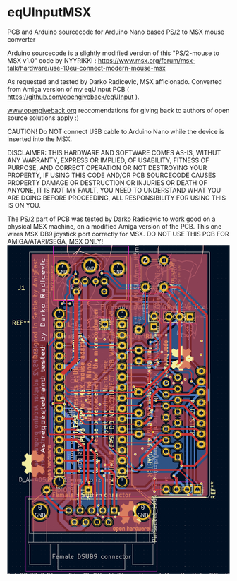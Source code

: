# eqUInputMSX
PCB and Arduino sourcecode for Arduino Nano based PS/2 to MSX mouse converter

Arduino sourcecode is a slightly modified version of this "PS/2-mouse to MSX v1.0" code by  NYYRIKKI : https://www.msx.org/forum/msx-talk/hardware/use-10eu-connect-modern-mouse-msx

As requested and tested by Darko Radicevic, MSX afficionado. Converted from Amiga version of my eqUInput PCB ( https://github.com/opengiveback/eqUInput ).

www.opengiveback.org reccomendations for giving back to authors of open source solutions apply :)


CAUTION! Do NOT connect USB cable to Arduino Nano while the device is inserted into the MSX.

DISCLAIMER: THIS HARDWARE AND SOFTWARE COMES AS-IS, WITHUT ANY WARRANTY, EXPRESS OR IMPLIED, OF USABILITY, FITNESS OF PURPOSE, AND CORRECT OPERATION OR NOT DESTROYING YOUR PROPERTY, IF USING THIS CODE AND/OR PCB SOURCECODE CAUSES PROPERTY DAMAGE OR DESTRUCTION OR INJURIES OR DEATH OF ANYONE, IT IS NOT MY FAULT, YOU NEED TO UNDERSTAND WHAT YOU ARE DOING BEFORE PROCEEDING, ALL RESPONSIBILITY FOR USING THIS IS ON YOU.

The PS/2 part of PCB was tested by Darko Radicevic to work good on a physical MSX machine, on a modified Amiga version of the PCB. This one wires MSX DB9 joystick port correctly for MSX. DO NOT USE THIS PCB FOR AMIGA/ATARI/SEGA, MSX ONLY!
![Screenshot](./msx.png)
